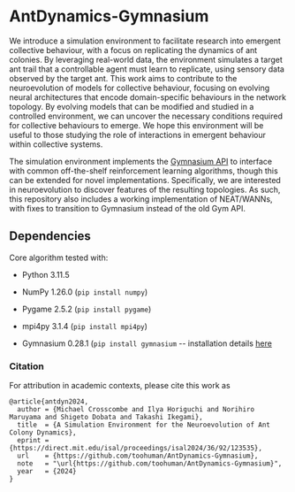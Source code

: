 # AntDynamics-Gymnasium

We introduce a simulation environment to facilitate research into emergent collective behaviour, with a focus on replicating the dynamics of ant colonies. By leveraging real-world data, the environment simulates a target ant trail that a controllable agent must learn to replicate, using sensory data observed by the target ant. This work aims to contribute to the neuroevolution of models for collective behaviour, focusing on evolving neural architectures that encode domain-specific behaviours in the network topology. By evolving models that can be modified and studied in a controlled environment, we can uncover the necessary conditions required for collective behaviours to emerge. We hope this environment will be useful to those studying the role of interactions in emergent behaviour within collective systems.

The simulation environment implements the [Gymnasium API](https://github.com/Farama-Foundation/Gymnasium) to interface with common off-the-shelf reinforcement learning algorithms, though this can be extended for novel implementations. Specifically, we are interested in neuroevolution to discover features of the resulting topologies. As such, this repository also includes a working implementation of NEAT/WANNs, with fixes to transition to Gymnasium instead of the old Gym API.

## Dependencies

Core algorithm tested with:

- Python 3.11.5

- NumPy 1.26.0 (`pip install numpy`)

- Pygame 2.5.2 (`pip install pygame`)

- mpi4py 3.1.4 (`pip install mpi4py`)

- Gymnasium 0.28.1 (`pip install gymnasium` -- installation details [here](https://github.com/Farama-Foundation/Gymnasium)

### Citation
For attribution in academic contexts, please cite this work as

```
@article{antdyn2024,
  author = {Michael Crosscombe and Ilya Horiguchi and Norihiro Maruyama and Shigeto Dobata and Takashi Ikegami},
  title  = {A Simulation Environment for the Neuroevolution of Ant Colony Dynamics},
  eprint = {https://direct.mit.edu/isal/proceedings/isal2024/36/92/123535},
  url    = {https://github.com/toohuman/AntDynamics-Gymnasium},
  note   = "\url{https://github.com/toohuman/AntDynamics-Gymnasium}",
  year   = {2024}
}
```
